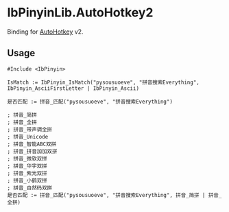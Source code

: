 # IbPinyinLib.AutoHotkey2
Binding for [AutoHotkey](https://www.autohotkey.com/) v2.

## Usage
```ahk
#Include <IbPinyin>

IsMatch := IbPinyin_IsMatch("pysousuoeve", "拼音搜索Everything", IbPinyin_AsciiFirstLetter | IbPinyin_Ascii)

是否匹配 := 拼音_匹配("pysousuoeve", "拼音搜索Everything")

; 拼音_简拼
; 拼音_全拼
; 拼音_带声调全拼
; 拼音_Unicode
; 拼音_智能ABC双拼
; 拼音_拼音加加双拼
; 拼音_微软双拼
; 拼音_华宇双拼
; 拼音_紫光双拼
; 拼音_小鹤双拼
; 拼音_自然码双拼
是否匹配 := 拼音_匹配("pysousuoeve", "拼音搜索Everything", 拼音_简拼 | 拼音_全拼)
```